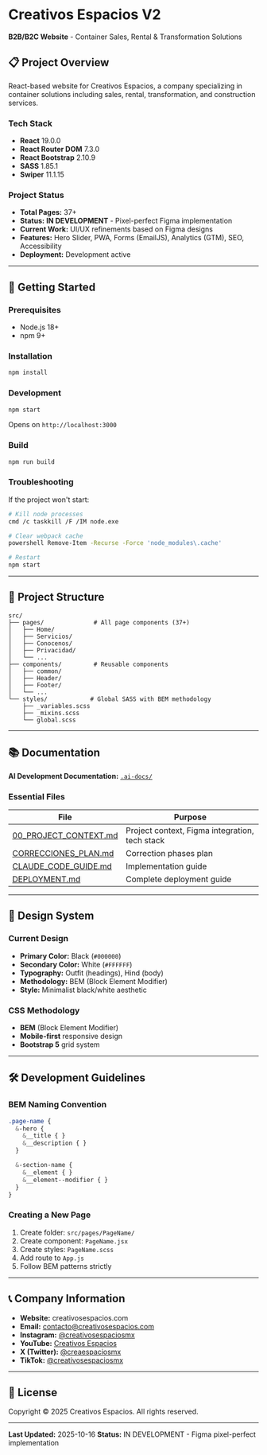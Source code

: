 # Creativos Espacios V2

**B2B/B2C Website** - Container Sales, Rental & Transformation Solutions

## 📋 Project Overview

React-based website for Creativos Espacios, a company specializing in container solutions including sales, rental, transformation, and construction services.

### Tech Stack
- **React** 19.0.0
- **React Router DOM** 7.3.0
- **React Bootstrap** 2.10.9
- **SASS** 1.85.1
- **Swiper** 11.1.15

### Project Status
- **Total Pages:** 37+
- **Status:** **IN DEVELOPMENT** - Pixel-perfect Figma implementation
- **Current Work:** UI/UX refinements based on Figma designs
- **Features:** Hero Slider, PWA, Forms (EmailJS), Analytics (GTM), SEO, Accessibility
- **Deployment:** Development active

---

## 🚀 Getting Started

### Prerequisites
- Node.js 18+
- npm 9+

### Installation
```bash
npm install
```

### Development
```bash
npm start
```
Opens on `http://localhost:3000`

### Build
```bash
npm run build
```

### Troubleshooting
If the project won't start:
```bash
# Kill node processes
cmd /c taskkill /F /IM node.exe

# Clear webpack cache
powershell Remove-Item -Recurse -Force 'node_modules\.cache'

# Restart
npm start
```

---

## 📁 Project Structure

```
src/
├── pages/              # All page components (37+)
│   ├── Home/
│   ├── Servicios/
│   ├── Conocenos/
│   ├── Privacidad/
│   └── ...
├── components/         # Reusable components
│   ├── common/
│   ├── Header/
│   ├── Footer/
│   └── ...
└── styles/            # Global SASS with BEM methodology
    ├── _variables.scss
    ├── _mixins.scss
    └── global.scss
```

---

## 📚 Documentation

**AI Development Documentation:** [`.ai-docs/`](.ai-docs/)

### Essential Files

| File | Purpose |
|------|---------|
| [00_PROJECT_CONTEXT.md](.ai-docs/00_PROJECT_CONTEXT.md) | Project context, Figma integration, tech stack |
| [CORRECCIONES_PLAN.md](.ai-docs/CORRECCIONES_PLAN.md) | Correction phases plan |
| [CLAUDE_CODE_GUIDE.md](.ai-docs/CLAUDE_CODE_GUIDE.md) | Implementation guide |
| [DEPLOYMENT.md](./DEPLOYMENT.md) | Complete deployment guide |

---

## 🎨 Design System

### Current Design
- **Primary Color:** Black (`#000000`)
- **Secondary Color:** White (`#FFFFFF`)
- **Typography:** Outfit (headings), Hind (body)
- **Methodology:** BEM (Block Element Modifier)
- **Style:** Minimalist black/white aesthetic

### CSS Methodology
- **BEM** (Block Element Modifier)
- **Mobile-first** responsive design
- **Bootstrap 5** grid system

---

## 🛠️ Development Guidelines

### BEM Naming Convention

```scss
.page-name {
  &-hero {
    &__title { }
    &__description { }
  }

  &-section-name {
    &__element { }
    &__element--modifier { }
  }
}
```

### Creating a New Page

1. Create folder: `src/pages/PageName/`
2. Create component: `PageName.jsx`
3. Create styles: `PageName.scss`
4. Add route to `App.js`
5. Follow BEM patterns strictly

---

## 📞 Company Information

- **Website:** creativosespacios.com
- **Email:** contacto@creativosespacios.com
- **Instagram:** [@creativosespaciosmx](https://www.instagram.com/creativosespaciosmx)
- **YouTube:** [Creativos Espacios](https://www.youtube.com/channel/UCEAQ-yq9sq0C-KCX8-aRyZA)
- **X (Twitter):** [@creaespaciosmx](https://x.com/creaespaciosmx)
- **TikTok:** [@creativosespaciosmx](https://www.tiktok.com/@creativosespaciosmx)

---

## 📄 License

Copyright © 2025 Creativos Espacios. All rights reserved.

---

**Last Updated:** 2025-10-16
**Status:** IN DEVELOPMENT - Figma pixel-perfect implementation
